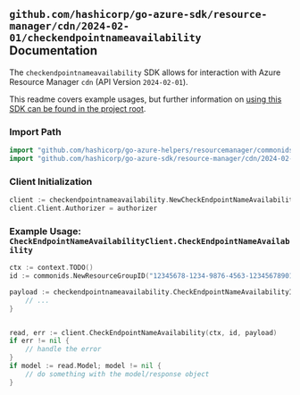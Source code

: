 
## `github.com/hashicorp/go-azure-sdk/resource-manager/cdn/2024-02-01/checkendpointnameavailability` Documentation

The `checkendpointnameavailability` SDK allows for interaction with Azure Resource Manager `cdn` (API Version `2024-02-01`).

This readme covers example usages, but further information on [using this SDK can be found in the project root](https://github.com/hashicorp/go-azure-sdk/tree/main/docs).

### Import Path

```go
import "github.com/hashicorp/go-azure-helpers/resourcemanager/commonids"
import "github.com/hashicorp/go-azure-sdk/resource-manager/cdn/2024-02-01/checkendpointnameavailability"
```


### Client Initialization

```go
client := checkendpointnameavailability.NewCheckEndpointNameAvailabilityClientWithBaseURI("https://management.azure.com")
client.Client.Authorizer = authorizer
```


### Example Usage: `CheckEndpointNameAvailabilityClient.CheckEndpointNameAvailability`

```go
ctx := context.TODO()
id := commonids.NewResourceGroupID("12345678-1234-9876-4563-123456789012", "example-resource-group")

payload := checkendpointnameavailability.CheckEndpointNameAvailabilityInput{
	// ...
}


read, err := client.CheckEndpointNameAvailability(ctx, id, payload)
if err != nil {
	// handle the error
}
if model := read.Model; model != nil {
	// do something with the model/response object
}
```
